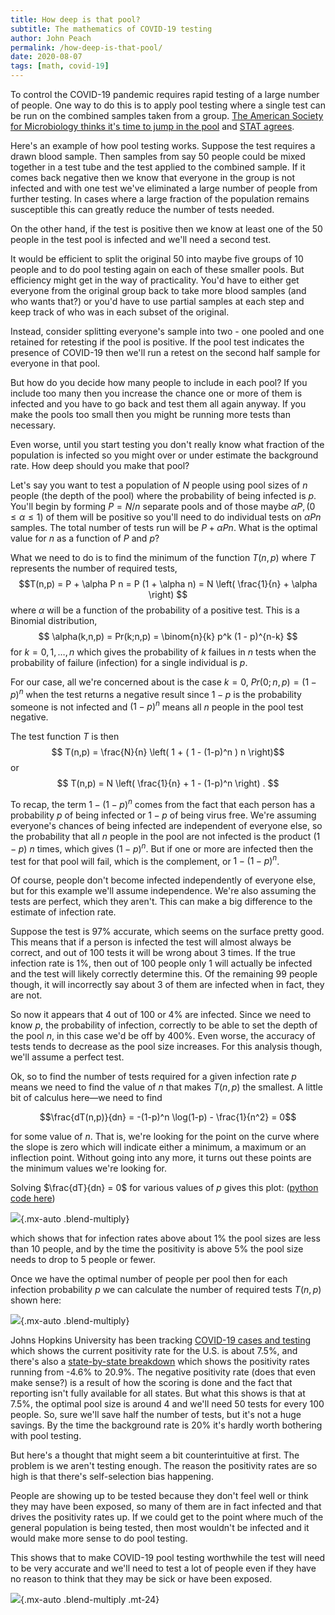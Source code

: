 ```yaml
---
title: How deep is that pool?
subtitle: The mathematics of COVID-19 testing
author: John Peach
permalink: /how-deep-is-that-pool/
date: 2020-08-07
tags: [math, covid-19]
---
```


To control the COVID-19 pandemic requires rapid testing of a large number of people. One way to do this is to apply pool testing where a single test can be run on the combined samples taken from a group. [The American Society for Microbiology thinks it's time to jump in the pool](https://asm.org/Articles/2020/July/COVID-19-Pool-Testing-Is-It-Time-to-Jump-In) and [STAT agrees](https://www.statnews.com/2020/06/26/pool-testing-covid-19/).

Here's an example of how pool testing works. Suppose the test requires a drawn blood sample. Then samples from say 50 people could be mixed together in a test tube and the test applied to the combined sample. If it comes back negative then we know that everyone in the group is not infected and with one test we've eliminated a large number of people from further testing. In cases where a large fraction of the population remains susceptible this can greatly reduce the number of tests needed.

On the other hand, if the test is positive then we know at least one of the 50 people in the test pool is infected and we'll need a second test.

It would be efficient to split the original 50 into maybe five groups of 10 people and to do pool testing again on each of these smaller pools. But efficiency might get in the way of practicality. You'd have to either get everyone from the original group back to take more blood samples (and who wants that?) or you'd have to use partial samples at each step and keep track of who was in each subset of the original.

Instead, consider splitting everyone's sample into two - one pooled and one retained for retesting if the pool is positive. If the pool test indicates the presence of COVID-19 then we'll run a retest on the second half sample for everyone in that pool.

But how do you decide how many people to include in each pool? If you include too many then you increase the chance one or more of them is infected and you have to go back and test them all again anyway. If you make the pools too small then you might be running more tests than necessary.

Even worse, until you start testing you don't really know what fraction of the population is infected so you might over or under estimate the background rate. How deep should you make that pool?

Let's say you want to test a population of $N$ people using pool sizes of $n$ people (the depth of the pool) where the probability of being infected is $p$. You'll begin by forming $P = N/n$ separate pools and of those maybe $\alpha P, (0 \leq \alpha \leq 1)$ of them will be positive so you'll need to do individual tests on $\alpha P n$ samples. The total number of tests run will be $P + \alpha P n$. What is the optimal value for $n$ as a function of $P$ and $p$?

What we need to do is to find the minimum of the function $T(n,p)$ where $T$ represents the number of required tests,
$$T(n,p) = P + \alpha P n = P (1 + \alpha n) = N \left( \frac{1}{n} + \alpha \right) $$
where $\alpha$ will be a function of the probability of a positive test. This is a Binomial distribution,
$$ \alpha(k,n,p) = Pr(k;n,p) = \binom{n}{k} p^k (1 - p)^{n-k} $$
for $k = 0,1, \ldots, n$ which gives the probability of $k$ failues in $n$ tests when the probability of failure (infection) for a single individual is $p$.

For our case, all we're concerned about is the case $k = 0$, $Pr(0;n,p) = (1-p)^n$ when the test returns a negative result since $1-p$ is the probability  someone is not infected and $(1-p)^n$ means all $n$ people in the pool test negative.

The test function $T$ is then
$$ T(n,p) = \frac{N}{n} \left( 1 + ( 1 - (1-p)^n ) n \right)$$
or
$$ T(n,p) =  N \left( \frac{1}{n} + 1 - (1-p)^n \right) . $$

To recap, the term $1 - (1-p)^n$ comes from the fact that each person has a probability $p$ of being infected or $1-p$ of being virus free. We're assuming everyone's chances of being infected are independent of everyone else, so the probability that all $n$ people in the pool are not infected is the product $(1-p)$ $n$ times, which gives $(1-p)^n$. But if one or more are infected then the test for that pool will fail, which is the complement, or $1 - (1-p)^n$.

Of course, people don't become infected independently of everyone else, but for this example we'll assume independence. We're also assuming the tests are perfect, which they aren't. This can make a big difference to the estimate of infection rate.

Suppose the test is 97% accurate, which seems on the surface pretty good. This means that if a person is infected the test will almost always be correct, and out of 100 tests it will be wrong about 3 times. If the true infection rate is 1%, then out of 100 people only 1 will actually be infected and the test will likely correctly determine this. Of the remaining 99 people though, it will incorrectly say about 3 of them are infected when in fact, they are not.

So now it appears that 4 out of 100 or 4% are infected. Since we need to know $p$, the probability of infection, correctly to be able to set the depth of the pool $n$, in this case we'd be off by 400%. Even worse, the accuracy of tests tends to decrease as the pool size increases. For this analysis though, we'll assume a perfect test.

Ok, so to find the number of tests required for a given infection rate $p$ means we need to find the value of $n$ that makes $T(n,p)$ the smallest. A little bit of calculus here—we need to find 

$$\frac{dT(n,p)}{dn} = -(1-p)^n \log(1-p) - \frac{1}{n^2} = 0$$ 

for some value of $n$. That is, we're looking for the point on the curve where the slope is zero which will indicate either a minimum, a maximum or an inflection point. Without going into any more, it turns out  these points are the minimum values we're looking for.

Solving $\frac{dT}{dn} = 0$ for various values of $p$ gives this plot: ([python code here](https://gist.github.com/JanDW/2d555feb2967fd7fb3bb7525e03c2506))


![](/assets/img/how-deep-is-the-pool/pool-sizes.svg){.mx-auto .blend-multiply}

which shows that for infection rates above about 1% the pool sizes are less than 10 people, and by the time the positivity is above 5% the pool size needs to drop to 5 people or fewer.

Once we have the optimal number of people per pool then for each infection probability $p$ we can calculate the number of required tests $T(n,p)$ shown here:


![](/assets/img/how-deep-is-the-pool/tests-required.svg){.mx-auto .blend-multiply}

Johns Hopkins University has been tracking [COVID-19 cases and testing](https://coronavirus.jhu.edu/testing/individual-states) which shows the current positivity rate for the U.S. is about 7.5%, and there's also a [state-by-state breakdown](https://coronavirus.jhu.edu/testing/tracker/overview) which shows the positivity rates running from -4.6% to 20.9%. The negative positivity rate (does that even make sense?) is a result of how the scoring is done and the fact that reporting isn't fully available for all states. But what this shows is that at 7.5%, the optimal pool size is around 4 and we'll need 50 tests for every 100 people. So, sure we'll save half the number of tests, but it's not a huge savings. By the time the background rate is 20% it's hardly worth bothering with pool testing.

But here's a thought that might seem a bit counterintuitive at first. The problem is we aren't testing enough. The reason the positivity rates are so high is that there's self-selection bias happening.

People are showing up to be tested because they don't feel well or think they may have been exposed, so many of them are in fact infected and that drives the positivity rates up. If we could get to the point where much of the general population is being tested, then most wouldn't be infected and it would make more sense to do pool testing.

This shows that to make COVID-19 pool testing worthwhile the test will need to be very accurate and we'll need to test a lot of people even if they have no reason to think that they may be sick or have been exposed.

![](/assets/img/how-deep-is-the-pool/testing-rates.png){.mx-auto .blend-multiply .mt-24}

